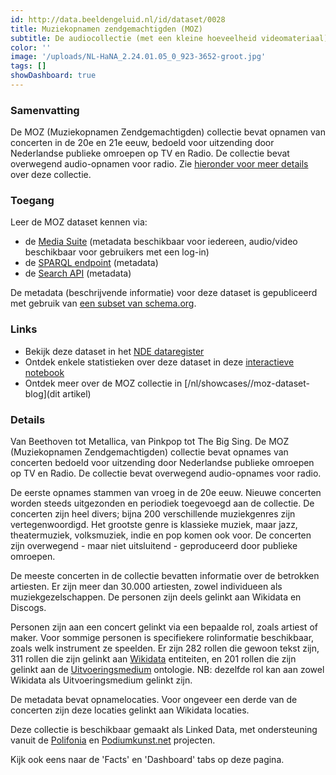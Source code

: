 ```yaml
---
id: http://data.beeldengeluid.nl/id/dataset/0028
title: Muziekopnamen zendgemachtigden (MOZ)
subtitle: De audiocollectie (met een kleine hoeveelheid videomateriaal) Muziekopnamen Zendgemachtigden (MOZ) bevat originele, al of niet uitgezonden concert- en studioregistraties. De collectie bestaat uit ruw materiaal.
color: ''
image: '/uploads/NL-HaNA_2.24.01.05_0_923-3652-groot.jpg'
tags: []
showDashboard: true
---
```


### Samenvatting

De MOZ (Muziekopnamen Zendgemachtigden) collectie bevat opnamen van concerten in de 20e en 21e eeuw,
bedoeld voor uitzending door Nederlandse publieke omroepen op TV en Radio. De collectie bevat overwegend audio-opnamen voor radio.
Zie [hieronder voor meer details](#details) over deze collectie.

### Toegang

Leer de MOZ dataset kennen via:

- de [Media Suite](https://mediasuite.clariah.nl/tool/single-search?queryId=6688eee0-db29-4f6e-9eae-fdc28d38cc64) (metadata beschikbaar voor iedereen, audio/video beschikbaar voor gebruikers met een log-in)</li>
- de [SPARQL endpoint]("https://cat.apis.beeldengeluid.nl/#transientDatasources=https%3A%2F%2Fcat.apis.beeldengeluid.nl%2Fsparql&query=PREFIX%20sdo%3A%20%3Chttps%3A%2F%2Fschema.org%2F%3E%0A%0A%23%20Show%20the%20ID%20and%20title%20of%20all%20concerts%20that%20are%20part%20of%20the%20Dutch%20Broadcast%20Concert%20%0A%23%20(MOZ)%20collection%2C%20in%20alphabetical%20order%0A%0ASELECT%20DISTINCT%20%3FprogramUri%20%3FprogramName%0AWHERE%0A%7B%0A%20%23%20Filter%20for%20programmes%20belonging%20to%20the%20series%20%22Muziekopnamen%20Zendgemachtigden%20(MOZ)%22%2C%20using%20its%20ID%0A%20%3FprogramUri%20sdo%3ApartOfSeason%2Fsdo%3ApartOfSeries%20%3Chttp%3A%2F%2Fdata.beeldengeluid.nl%2Fid%2Fseries%2F2101608030025711131%3E%20%3B%0A%20%20%20%20%20%20%20%20%20%20%20%20%20sdo%3Aname%20%3FprogramName%20.%20%0A%7D%20ORDER%20BY%20%3FprogramName") (metadata)</li>
- de [Search API](/nl/apis/nisv-media-catalog#search)</a> (metadata)</li>

De metadata (beschrijvende informatie) voor deze dataset is gepubliceerd met gebruik van [een subset van schema.org](https://beeldengeluid.github.io/beng-lod-ontospy/).

### Links

- Bekijk deze dataset in het [NDE dataregister](https://datasetregister.netwerkdigitaalerfgoed.nl/show.php?lang=nl&uri=http%3A%2F%2Fdata.beeldengeluid.nl%2Fid%2Fdataset%2F0028)
- Ontdek enkele statistieken over deze dataset in deze [interactieve notebook](https://colab.research.google.com/github/mwigham/linked_data_notebooks/blob/main/MOZ%20Linked%20Data%20visualisations.ipynb")
- Ontdek meer over de MOZ collectie in [/nl/showcases//moz-dataset-blog](dit artikel)

### Details

Van Beethoven tot Metallica, van Pinkpop tot The Big Sing. De MOZ (Muziekopnamen Zendgemachtigden) collectie bevat opnames van concerten
bedoeld voor uitzending door Nederlandse publieke omroepen op TV en Radio. De collectie bevat overwegend audio-opnames voor radio.

De eerste opnames stammen van vroeg in de 20e eeuw. Nieuwe concerten worden steeds uitgezonden en periodiek toegevoegd aan de collectie.
De concerten zijn heel divers; bijna 200 verschillende muziekgenres zijn vertegenwoordigd.
Het grootste genre is klassieke muziek, maar jazz, theatermuziek, volksmuziek, indie en pop komen ook voor.
De concerten zijn overwegend - maar niet uitsluitend - geproduceerd door publieke omroepen.

De meeste concerten in de collectie bevatten informatie over de betrokken artiesten. Er zijn meer dan 30.000 artiesten, zowel individueen als muziekgezelschappen.
De personen zijn deels gelinkt aan Wikidata en Discogs.

Personen zijn aan een concert gelinkt via een bepaalde rol, zoals artiest of maker. Voor sommige personen is specifiekere rolinformatie beschikbaar, zoals welk
instrument ze speelden. Er zijn 282 rollen die gewoon tekst zijn, 311 rollen die zijn gelinkt aan [Wikidata](https://www.wikidata.org/) entiteiten, en 201 rollen die zijn gelinkt aan de [Uitvoeringsmedium](https://rdacommissie.home.blog/uitvoeringsmedium/) ontologie.
NB: dezelfde rol kan aan zowel Wikidata als Uitvoeringsmedium gelinkt zijn.

De metadata bevat opnamelocaties. Voor ongeveer een derde van de concerten zijn deze locaties gelinkt aan Wikidata locaties.

Deze collectie is beschikbaar gemaakt als Linked Data, met ondersteuning vanuit de [Polifonia](https://polifonia-project.eu/) en [Podiumkunst.net](https://www.podiumkunst.net/) projecten.

Kijk ook eens naar de 'Facts' en 'Dashboard' tabs op deze pagina.
